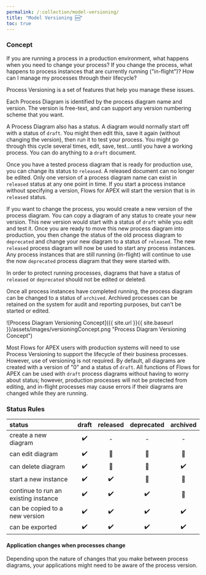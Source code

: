 ```yaml
---
permalink: /:collection/model-versioning/
title: "Model Versioning 🆕"
toc: true
---
```

### Concept

If you are running a process in a production environment, what happens when you need to change your process?  If you change the process, what happens to process instances that are currently running ("in-flight")?  How can I manage my processes through their lifecycle?

Process Versioning is a set of features that help you manage these issues.

Each Process Diagram is identified by the process diagram name and version.  The version is free-text, and can support any version numbering scheme that you want.

A Process Diagram also has a status.  A diagram would normally start off with a status of `draft`.  You might then edit this, save it again (without changing the version), then run it to test your process.  You might go through this cycle several times, edit, save, test...until you have a working process.  You can do anything to a `draft` document.

Once you have a tested process diagram that is ready for production use, you can change its status to `released`.  A released document can no longer be edited.  Only one version of a process diagram name can exist in `released` status at any one point in time. If you start a process instance without specifying a version, Flows for APEX will start the version that is in `released` status.

If you want to change the process, you would create a new version of the process diagram.  You can copy a diagram of any status to create your new version.  This new version would start with a status of `draft` while you edit and test it.  Once you are ready to move this new process diagram into production, you then change the status of the old process diagram to `deprecated` and change your new diagram to a status of `released`.  The new `released` process diagram will now be used to start any process instances.  Any process instances that are still running (in-flight) will continue to use the now `deprecated` process diagram that they were started with.

In order to protect running processes, diagrams that have a status of `released` or `deprecated` should not be edited or deleted.

Once all process instances have completed running, the process diagram can be changed to a status of `archived`.  Archived processes can be retained on the system for audit and reporting purposes, but can't be started or edited.

![Process Diagram Versioning Concept]({{ site.url }}{{ site.baseurl }}/assets/images/versioningConcept.png "Process Diagram Versioning Concept")

Most Flows for APEX users with production systems will need to use Process Versioning to support the lifecycle of their business processes.  However, use of versioning is not required.  By default, all diagrams are created with a version of "0" and a status of `draft`.  All functions of  Flows for APEX can be used with `draft` process diagrams without having to worry about status; however, production processes will not be protected from editing, and in-flight processes may cause errors if their diagrams are changed while they are running.

### Status Rules


| status                               | draft | released | deprecated | archived |
| :------------------------------------- | :-----: | :--------: | :----------: | :--------: |
| create a new diagram                 | ✔️ |    -    |     -     |    -    |
| can edit diagram                     | ✔️ |    🛑    |     🛑     |    🛑    |
| can delete diagram                   | ✔️ |    🛑    |     🛑     |   ✔️   |
| start a new instance                 | ✔️ |   ✔️   |     🛑     |    🛑    |
| continue to run an existing instance | ✔️ |   ✔️   |    ✔️    |    🛑    |
| can be copied to a new version       | ✔️ |   ✔️   |    ✔️    |   ✔️   |
| can be exported                      | ✔️ |   ✔️   |    ✔️    |   ✔️   |

#### Application changes when processes change

Depending upon the nature of changes that you make between process diagrams, your applications might need to be aware of the process version.
